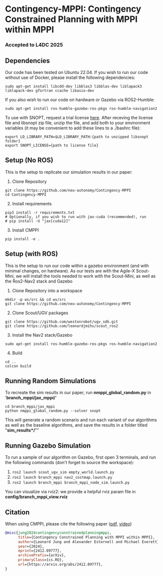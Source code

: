 # Contingency-MPPI: Contingency Constrained Planning with MPPI within MPPI 

### **Accepted to L4DC 2025**

## Dependencies
Our code has been tested on Ubuntu 22.04. If you wish to run our code without use of Docker, please install the following dependencies:
```
sudo apt-get install libcdd-dev libblas3 libblas-dev liblapack3 liblapack-dev gfortran ccache libasio-dev 
```
If you also wish to run our code on hardware or Gazebo via ROS2-Humble:
```
sudo apt-get install ros-humble-gazebo-ros-pkgs ros-humble-navigation2
```
To use with SNOPT, request a trial license [here](https://ccom.ucsd.edu/~optimizers/licensing/). After receving the license file and libsnopt zip file, unzip the file, and
add both to your environment variables (it may be convenient to add these lines to a ./bashrc file):
```
export LD_LIBRARY_PATH=$LD_LIBRARY_PATH:{path to unzipped libsnopt folder}
export SNOPT_LICENSE={path to license file}
```

## Setup (No ROS)
This is the setup to replicate our simulation results in our paper: 
1. Clone Repository
```
git clone https://github.com/neu-autonomy/Contingency-MPPI
cd Contingency-MPPI
```
2. Install requirements
```
pip3 install -r requirements.txt
# Optionally, if you wish to run with jax-cuda (recommended), run
# pip install -U "jax[cuda12]"
```
3. Install CMPPI
```
pip install -e .
```
## Setup (with ROS)
This is the setup to run our code within a gazebo environment (and with minimal changes, on hardware). As our tests are with the Agile-X Scout-Mini, we will install the tools needed to work with the Scout-Mini, as well as the Ros2-Nav2 stack and Gazebo
1. Clone Repository into a workspace
```
mkdir -p ws/src && cd ws/src
git clone https://github.com/neu-autonomy/Contingency-MPPI
```
2. Clone Scout/UGV packages
```
git clone https://github.com/westonrobot/ugv_sdk.git
git clone https://github.com/leonardjmihs/scout_ros2
```
3. Install the Nav2 stack/Gazebo
```
sudo apt-get install ros-humble-gazebo-ros-pkgs ros-humble-navigation2
```
4. Build
```
cd ..
colcon build
```
## Running Random Simulations
To recreate the sim results in our paper, run **nmppi_global_random.py** in '**branch_mppi/jax_mppi/**'
```
cd branch_mppi/jax_mppi
python nmppi_global_random.py --solver snopt
```
This will generate a random scenario and run each variant of our algorithms as well as the baseline algorithms, and save the results in a folder titled "**sim_results\*/**""
## Running Gazebo Simulation
To run a sample of our algorithm on Gazebo, first open 3 terminals, and run the following commands (don't forget to source the workspace):
1. ```ros2 launch scout_ugv_sim empty_world.launch.py```
2. ```ros2 launch branch_mppi nav2_costmap.launch.py```
3. ```ros2 launch branch_mppi branch_mppi_node_sim.launch.py```

You can visualize via rviz2: we provide a helpful rviz param file in **config/branch_mppi_view.rviz**
  ## Citation
When using CMPPI, please cite the following paper  ([pdf](https://arxiv.org/abs/2412.09777), [video](https://www.youtube.com/watch?v=RsXih-potZc))
```bibtex
@misc{jung2024contingencyconstrainedplanningmppi,
      title={Contingency Constrained Planning with MPPI within MPPI}, 
      author={Leonard Jung and Alexander Estornell and Michael Everett},
      year={2024},
      eprint={2412.09777},
      archivePrefix={arXiv},
      primaryClass={cs.RO},
      url={https://arxiv.org/abs/2412.09777}, 
}
```
